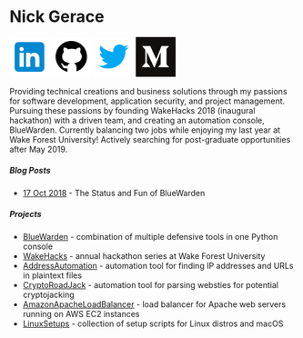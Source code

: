 # Nick Gerace

[<img src="home-linkedin.png" alt="linkedin" style="width: 70px;"/>](https://linkedin.com/in/nickgerace)
[<img src="home-github.png" alt="github" style="width: 70px;"/>](https://github.com/nickgerace)
[<img src="home-twitter.png" alt="twitter" style="width: 70px;"/>](https://twitter.com/nickagerace)
[<img src="home-medium.png" alt="medium" style="width: 70px;"/>](https://medium.com/@nickgerace)

Providing technical creations and business solutions through my passions for software development, application security, and project management. Pursuing these passions by founding WakeHacks 2018 (inaugural hackathon) with a driven team, and creating an automation console, BlueWarden. Currently balancing two jobs while enjoying my last year at Wake Forest University! Actively searching for post-graduate opportunities after May 2019.

##### Blog Posts
- [17 Oct 2018](https://medium.com/@nickgerace/the-status-and-fun-of-bluewarden-ef7fbfcc09f1) - The Status and Fun of BlueWarden

##### Projects
- [BlueWarden](https://github.com/nickgerace/BlueWarden) - combination of multiple defensive tools in one Python console
- [WakeHacks](https://acm.cs.wfu.edu) - annual hackathon series at Wake Forest University
- [AddressAutomation](https://github.com/nickgerace/AddressAutomation) - automation tool for finding IP addresses and URLs in plaintext files
- [CryptoRoadJack](https://github.com/nickgerace/CryptoRoadJack) - automation tool for parsing websties for potential cryptojacking
- [AmazonApacheLoadBalancer](https://github.com/nickgerace/AmazonApacheLoadBalancer) - load balancer for Apache web servers running on AWS EC2 instances
- [LinuxSetups](https://github.com/nickgerace/LinuxSetups) - collection of setup scripts for Linux distros and macOS

